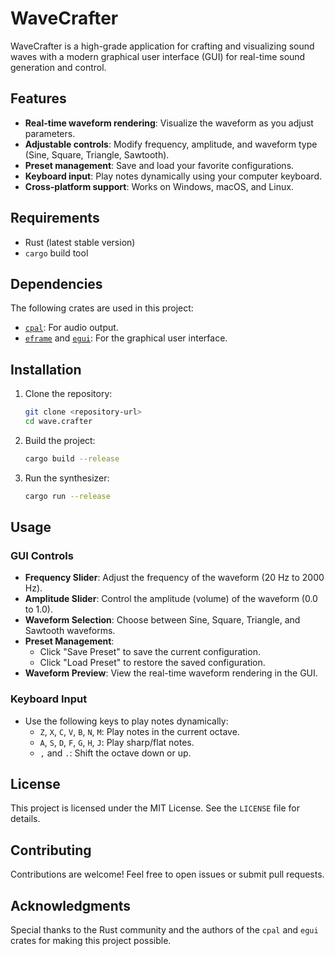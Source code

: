 # WaveCrafter

WaveCrafter is a high-grade application for crafting and visualizing sound waves with a modern graphical user interface (GUI) for real-time sound generation and control.

## Features
- **Real-time waveform rendering**: Visualize the waveform as you adjust parameters.
- **Adjustable controls**: Modify frequency, amplitude, and waveform type (Sine, Square, Triangle, Sawtooth).
- **Preset management**: Save and load your favorite configurations.
- **Keyboard input**: Play notes dynamically using your computer keyboard.
- **Cross-platform support**: Works on Windows, macOS, and Linux.

## Requirements
- Rust (latest stable version)
- `cargo` build tool

## Dependencies
The following crates are used in this project:
- [`cpal`](https://crates.io/crates/cpal): For audio output.
- [`eframe`](https://crates.io/crates/eframe) and [`egui`](https://crates.io/crates/egui): For the graphical user interface.

## Installation
1. Clone the repository:
   ```bash
   git clone <repository-url>
   cd wave.crafter
   ```

2. Build the project:
   ```bash
   cargo build --release
   ```

3. Run the synthesizer:
   ```bash
   cargo run --release
   ```

## Usage
### GUI Controls
- **Frequency Slider**: Adjust the frequency of the waveform (20 Hz to 2000 Hz).
- **Amplitude Slider**: Control the amplitude (volume) of the waveform (0.0 to 1.0).
- **Waveform Selection**: Choose between Sine, Square, Triangle, and Sawtooth waveforms.
- **Preset Management**:
  - Click "Save Preset" to save the current configuration.
  - Click "Load Preset" to restore the saved configuration.
- **Waveform Preview**: View the real-time waveform rendering in the GUI.

### Keyboard Input
- Use the following keys to play notes dynamically:
  - `Z`, `X`, `C`, `V`, `B`, `N`, `M`: Play notes in the current octave.
  - `A`, `S`, `D`, `F`, `G`, `H`, `J`: Play sharp/flat notes.
  - `,` and `.`: Shift the octave down or up.

## License
This project is licensed under the MIT License. See the `LICENSE` file for details.

## Contributing
Contributions are welcome! Feel free to open issues or submit pull requests.

## Acknowledgments
Special thanks to the Rust community and the authors of the `cpal` and `egui` crates for making this project possible.